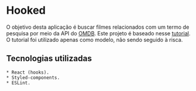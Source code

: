 # Hooked

O objetivo desta aplicação é buscar filmes relacionados com um termo de pesquisa por meio da API do [OMDB](http://www.omdbapi.com/).
Este projeto é baseado nesse [tutorial](https://www.freecodecamp.org/news/how-to-build-a-movie-search-app-using-react-hooks-24eb72ddfaf7/). O tutorial foi utilizado apenas como modelo,
não sendo seguido à risca.

## Tecnologias utilizadas

    * React (hooks).
    * Styled-components.
    * ESLint.
